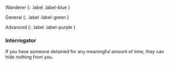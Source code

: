 
Wanderer
{: .label .label-blue }

General
{: .label .label-green }

Advanced
{: .label .label-purple }
### Interrogator

If you have someone detained for any meaningful amount of time, they can hide nothing from you.
